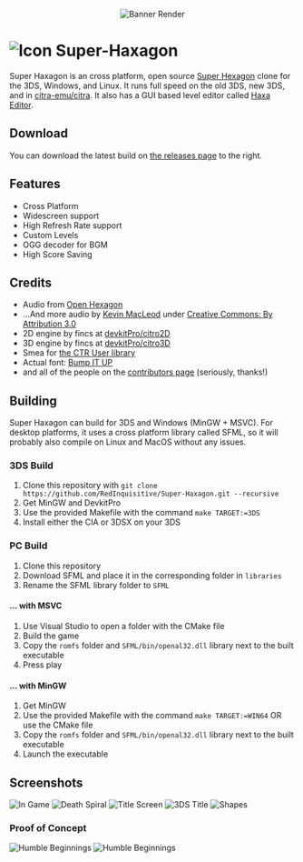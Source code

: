 <p align="center"><img style="text-align:center" src="./media/rendersmall.png" alt="Banner Render" title="Banner Render"/></p>

# ![Icon](./media/icon-3ds.png "Icon") Super-Haxagon

Super Haxagon is an cross platform, open source [Super Hexagon](http://superhexagon.com/) clone for the 3DS, Windows, and Linux. It runs full speed on the old 3DS, new 3DS, and in [citra-emu/citra](https://github.com/citra-emu/citra). It also has a GUI based level editor called [Haxa Editor](https://github.com/RedInquisitive/Haxa-Editor).

## Download

You can download the latest build on [the releases page](https://github.com/RedInquisitive/Super-Haxagon/releases) to the right.

## Features

 * Cross Platform
 * Widescreen support
 * High Refresh Rate support
 * Custom Levels
 * OGG decoder for BGM
 * High Score Saving
 
## Credits
 * Audio from [Open Hexagon](http://vittorioromeo.info/projects.html)
 * ...And more audio by [Kevin MacLeod](http://incompetech.com/) under [Creative Commons: By Attribution 3.0](http://creativecommons.org/licenses/by/3.0/)
 * 2D engine by fincs at [devkitPro/citro2D](https://github.com/devkitPro/citro2d)
 * 3D engine by fincs at [devkitPro/citro3D](https://github.com/devkitPro/citro3d)
 * Smea for [the CTR User library](https://github.com/devkitPro/libctru)
 * Actual font: [Bump IT UP](http://fontstruct.com/fontstructions/show/155156/bump_it_up)
 * and all of the people on the [contributors page](https://github.com/RedInquisitive/Super-Haxagon/graphs/contributors) (seriously, thanks!)

## Building

Super Haxagon can build for 3DS and Windows (MinGW + MSVC). For desktop platforms, it uses a cross platform library called SFML, so it will probably also compile on Linux and MacOS without any issues.

### 3DS Build

1. Clone this repository with `git clone https://github.com/RedInquisitive/Super-Haxagon.git --recursive`
1. Get MinGW and DevkitPro
1. Use the provided Makefile with the command `make TARGET:=3DS`
1. Install either the CIA or 3DSX on your 3DS

### PC Build

1. Clone this repository
1. Download SFML and place it in the corresponding folder in `libraries`
1. Rename the SFML library folder to `SFML`

#### ... with MSVC

1. Use Visual Studio to open a folder with the CMake file
1. Build the game
1. Copy the `romfs` folder and `SFML/bin/openal32.dll` library next to the built executable
1. Press play

#### ... with MinGW

1. Get MinGW
1. Use the provided Makefile with the command `make TARGET:=WIN64` OR use the CMake file
1. Copy the `romfs` folder and `SFML/bin/openal32.dll` library next to the built executable
1. Launch the executable

## Screenshots

![In Game](./media/screenshots/Windows_2020-07-10_014324.png "The First Level")
![Death Spiral](./media/screenshots/Windows_2020-07-10_014604.png "Death Spiral")
![Title Screen](./media/screenshots/Windows_2020-07-10_014650.png "Title Screen")
![3DS Title](./media/screenshots/luma-2020-07-11-06-42-12-193.png "3DS Title")
![Shapes](./media/screenshots/testmenu_20161225_2340_00011.png "Super Pentagon")

### Proof of Concept

![Humble Beginnings](./media/screenshots/scr_2_MERGED.png "Humble Arrow")
![Humble Beginnings](./media/screenshots/scr_1_MERGED.png "The First Test")
